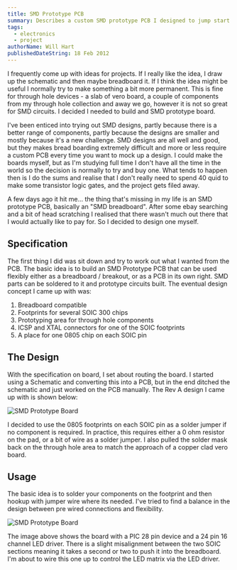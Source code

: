 ```yaml
---
title: SMD Prototype PCB
summary: Describes a custom SMD prototype PCB I designed to jump start projects using SMD electronics
tags:
  - electronics
  - project
authorName: Will Hart
publishedDateString: 18 Feb 2012
---
```


I frequently come up with ideas for projects. If I really like the idea, I draw
up the schematic and then maybe breadboard it. If I think the idea might be
useful I normally try to make something a bit more permanent. This is fine for
through hole devices - a slab of vero board, a couple of components from my
through hole collection and away we go, however it is not so great for SMD
circuits. I decided I needed to build and SMD prototype board.

I've been enticed into trying out SMD designs, partly because there is a better
range of components, partly because the designs are smaller and mostly because
it's a new challenge. SMD designs are all well and good, but they makes bread
boarding extremely difficult and more or less require a custom PCB every time
you want to mock up a design. I could make the boards myself, but as I'm
studying full time I don't have all the time in the world so the decision is
normally to try and buy one. What tends to happen then is I do the sums and
realise that I don't really need to spend 40 quid to make some transistor logic
gates, and the project gets filed away.

A few days ago it hit me... the thing that's missing in my life is an SMD
prototype PCB, basically an "SMD breadboard". After some ebay searching and a
bit of head scratching I realised that there wasn't much out there that I would
actually like to pay for. So I decided to design one myself.

## Specification

The first thing I did was sit down and try to work out what I wanted from the PCB. The basic idea is to build an SMD Prototype PCB that can be used flexibly either as a breadboard / breakout, or as a PCB in its own right. SMD parts can be soldered to it and prototype circuits built. The eventual design concept I came up with was:

1. Breadboard compatible
2. Footprints for several SOIC 300 chips
3. Prototyping area for through hole components
4. ICSP and XTAL connectors for one of the SOIC footprints
5. A place for one 0805 chip on each SOIC pin

## The Design

With the specification on board, I set about routing the board. I started using
a Schematic and converting this into a PCB, but in the end ditched the schematic
and just worked on the PCB manually. The Rev A design I came up with is shown
below:

![SMD Prototype Board](/images/smd_proto_board_1.png)

I decided to use the 0805 footprints on each SOIC pin as a solder jumper if no
component is required. In practice, this requires either a 0 ohm resistor on the
pad, or a bit of wire as a solder jumper. I also pulled the solder mask back on
the through hole area to match the approach of a copper clad vero board.

## Usage

The basic idea is to solder your components on the footprint and then hookup
with jumper wire where its needed. I've tried to find a balance in the design
between pre wired connections and flexibility.

![SMD Prototype Board](/images/soic_dev_breadboard.jpg)

The image above shows the board with a PIC 28 pin device and a 24 pin 16 channel
LED driver. There is a slight misalignment between the two SOIC sections meaning
it takes a second or two to push it into the breadboard. I'm about to wire this
one up to control the LED matrix via the LED driver.